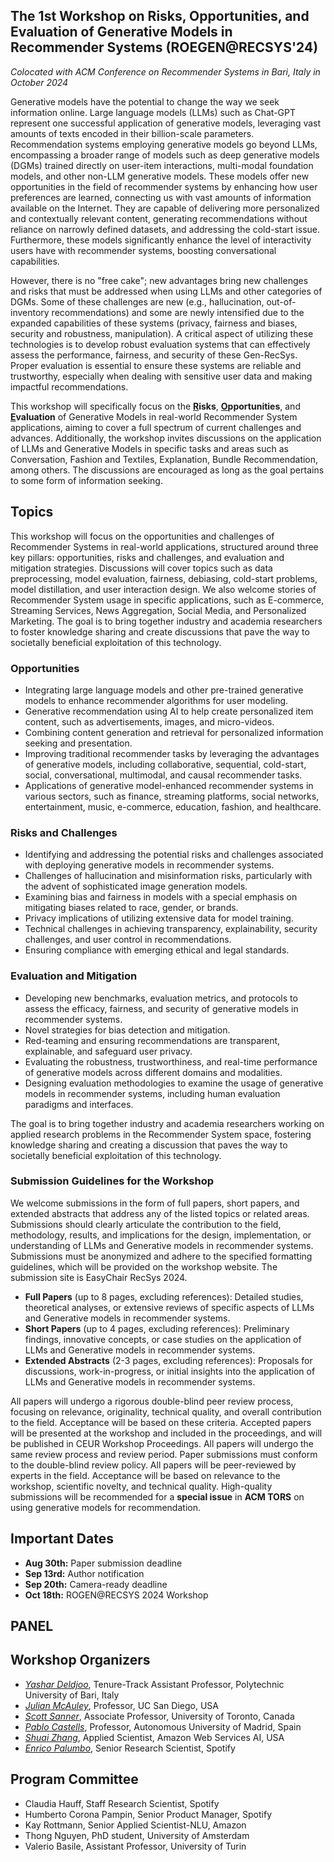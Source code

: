 ## The 1st Workshop on Risks, Opportunities, and Evaluation of Generative Models in Recommender Systems (ROEGEN@RECSYS'24)
<em> Colocated with ACM Conference on Recommender Systems in Bari, Italy in October 2024 </em>

Generative models have the potential to change the way we seek information online. Large language models (LLMs) such as Chat-GPT represent one successful application of generative models, leveraging vast amounts of texts encoded in their billion-scale parameters. Recommendation systems employing generative models go beyond LLMs, encompassing a broader range of models such as deep generative models (DGMs) trained directly on user-item interactions, multi-modal foundation models, and other non-LLM generative models. These models offer new opportunities in the field of recommender systems by enhancing how user preferences are learned, connecting us with vast amounts of information available on the Internet. They are capable of delivering more personalized and contextually relevant content, generating recommendations without reliance on narrowly defined datasets, and addressing the cold-start issue. Furthermore, these models significantly enhance the level of interactivity users have with recommender systems, boosting conversational capabilities. 

However, there is no "free cake"; new advantages bring new challenges and risks that must be addressed when using LLMs and other categories of DGMs. Some of these challenges are new (e.g., hallucination, out-of-inventory recommendations) and some are newly intensified due to the expanded capabilities of these systems (privacy, fairness and biases, security and robustness, manipulation). A critical aspect of utilizing these technologies is to develop robust evaluation systems that can effectively assess the performance, fairness, and security of these Gen-RecSys. Proper evaluation is essential to ensure these systems are reliable and trustworthy, especially when dealing with sensitive user data and making impactful recommendations.

This workshop will specifically focus on the **<u>R</u>isks**, **<u>O</u>pportunities**, and **<u>E</u>valuation** of Generative Models in real-world Recommender System applications, aiming to cover a full spectrum of current challenges and advances. Additionally, the workshop invites discussions on the application of LLMs and Generative Models in specific tasks and areas such as Conversation, Fashion and Textiles, Explanation, Bundle Recommendation, among others. The discussions are encouraged as long as the goal pertains to some form of information seeking.

## Topics
This workshop will focus on the opportunities and challenges of Recommender Systems in real-world applications, structured around three key pillars: opportunities, risks and challenges, and evaluation and mitigation strategies. Discussions will cover topics such as data preprocessing, model evaluation, fairness, debiasing, cold-start problems, model distillation, and user interaction design. We also welcome stories of Recommender System usage in specific applications, such as E-commerce, Streaming Services, News Aggregation, Social Media, and Personalized Marketing. The goal is to bring together industry and academia researchers to foster knowledge sharing and create discussions that pave the way to societally beneficial exploitation of this technology.

### Opportunities
- Integrating large language models and other pre-trained generative models to enhance recommender algorithms for user modeling.
- Generative recommendation using AI to help create personalized item content, such as advertisements, images, and micro-videos.
- Combining content generation and retrieval for personalized information seeking and presentation.
- Improving traditional recommender tasks by leveraging the advantages of generative models, including collaborative, sequential, cold-start, social, conversational, multimodal, and causal recommender tasks.
- Applications of generative model-enhanced recommender systems in various sectors, such as finance, streaming platforms, social networks, entertainment, music, e-commerce, education, fashion, and healthcare.

### Risks and Challenges
- Identifying and addressing the potential risks and challenges associated with deploying generative models in recommender systems.
- Challenges of hallucination and misinformation risks, particularly with the advent of sophisticated image generation models.
- Examining bias and fairness in models with a special emphasis on mitigating biases related to race, gender, or brands.
- Privacy implications of utilizing extensive data for model training.
- Technical challenges in achieving transparency, explainability, security challenges, and user control in recommendations.
- Ensuring compliance with emerging ethical and legal standards.

### Evaluation and Mitigation
- Developing new benchmarks, evaluation metrics, and protocols to assess the efficacy, fairness, and security of generative models in recommender systems.
- Novel strategies for bias detection and mitigation.
- Red-teaming and ensuring recommendations are transparent, explainable, and safeguard user privacy.
- Evaluating the robustness, trustworthiness, and real-time performance of generative models across different domains and modalities.
- Designing evaluation methodologies to examine the usage of generative models in recommender systems, including human evaluation paradigms and interfaces.

The goal is to bring together industry and academia researchers working on applied research problems in the Recommender System space, fostering knowledge sharing and creating a discussion that paves the way to societally beneficial exploitation of this technology.

### Submission Guidelines for the Workshop

We welcome submissions in the form of full papers, short papers, and extended abstracts that address any of the listed topics or related areas. Submissions should clearly articulate the contribution to the field, methodology, results, and implications for the design, implementation, or understanding of LLMs and Generative models in recommender systems. Submissions must be anonymized and adhere to the specified formatting guidelines, which will be provided on the workshop website. The submission site is EasyChair RecSys 2024.

- **Full Papers** (up to 8 pages, excluding references): Detailed studies, theoretical analyses, or extensive reviews of specific aspects of LLMs and Generative models in recommender systems.
- **Short Papers** (up to 4 pages, excluding references): Preliminary findings, innovative concepts, or case studies on the application of LLMs and Generative models in recommender systems.
- **Extended Abstracts** (2-3 pages, excluding references): Proposals for discussions, work-in-progress, or initial insights into the application of LLMs and Generative models in recommender systems.

All papers will undergo a rigorous double-blind peer review process, focusing on relevance, originality, technical quality, and overall contribution to the field. Acceptance will be based on these criteria. Accepted papers will be presented at the workshop and included in the proceedings, and will be published in CEUR Workshop Proceedings.  All papers will undergo the same review process and review period. Paper submissions must conform to the double-blind review policy. All papers will be peer-reviewed by experts in the field. Acceptance will be based on relevance to the workshop, scientific novelty, and technical quality.
High-quality submissions will be recommended for a **special issue** in **ACM TORS** on using generative models for recommendation.

## Important Dates

* **Aug 30th:** Paper submission deadline
* **Sep 13rd:** Author notification
* **Sep 20th:** Camera-ready deadline
* **Oct 18th:** ROGEN@RECSYS 2024 Workshop


## PANEL


## Workshop Organizers

- *[Yashar Deldjoo](https://scholar.google.com/citations?user=-C_x_hUAAAAJ&hl=en)*, Tenure-Track Assistant Professor, Polytechnic University of Bari, Italy
- *[Julian McAuley](https://scholar.google.com/citations?user=icbo4M0AAAAJ&hl=en)*, Professor, UC San Diego, USA
- *[Scott Sanner](https://scholar.google.com/citations?hl=en&user=kB8UPNIAAAAJ)*, Associate Professor, University of Toronto, Canada
- *[Pablo Castells](https://scholar.google.com/citations?hl=en&user=gu9fnxsAAAAJ)*, Professor, Autonomous University of Madrid, Spain
- *[Shuai Zhang](https://scholar.google.com/citations?hl=en&user=PPjdxlcAAAAJ)*, Applied Scientist, Amazon Web Services AI, USA
- *[Enrico Palumbo](https://scholar.google.com/citations?hl=en&user=WINnyNwAAAAJ)*, Senior Research Scientist, Spotify

## Program Committee


* Claudia Hauff, Staff Research Scientist, Spotify
* Humberto Corona Pampin, Senior Product Manager, Spotify
* Kay Rottmann, Senior Applied Scientist-NLU, Amazon
* Thong Nguyen, PhD student, University of Amsterdam
* Valerio Basile, Assistant Professor, University of Turin
